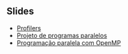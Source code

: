 Slides
------

- [Profilers](https://docs.google.com/presentation/d/119svpddN0gK-eMGHJEyG7yrOqIOOJ8iy5PTCCv81uug/export/pdf)
- [Projeto de programas paralelos](https://docs.google.com/presentation/d/1c0Lnf04uWuBvAg2g6XepMftcUvOn9ECs9P6KzCb5_AU/export/pdf)
- [Programação paralela com OpenMP](https://docs.google.com/presentation/d/1c0Lnf04uWuBvAg2g6XepMftcUvOn9ECs9P6KzCb5_AU/export/pdf)
